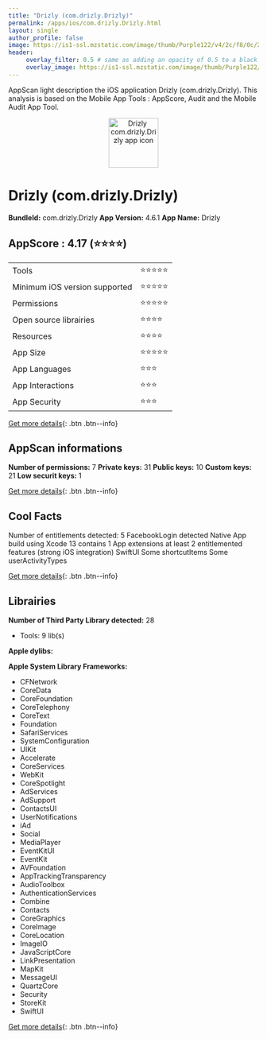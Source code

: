 ```yaml
---
title: "Drizly (com.drizly.Drizly)"
permalink: /apps/ios/com.drizly.Drizly.html
layout: single
author_profile: false
image: https://is1-ssl.mzstatic.com/image/thumb/Purple122/v4/2c/f8/0c/2cf80cce-7012-6b1f-7bd4-84e1d5b89117/AppIcon-1x_U007emarketing-0-10-0-85-220.png/512x512bb.jpg
header: 
     overlay_filter: 0.5 # same as adding an opacity of 0.5 to a black background
     overlay_image: https://is1-ssl.mzstatic.com/image/thumb/Purple122/v4/2c/f8/0c/2cf80cce-7012-6b1f-7bd4-84e1d5b89117/AppIcon-1x_U007emarketing-0-10-0-85-220.png/512x512bb.jpg
---
```

AppScan light description the iOS application Drizly (com.drizly.Drizly). This analysis is based on the Mobile App Tools : AppScore, Audit and the Mobile Audit App Tool.

  
  
<div style="text-align: center;"><img src="https://is1-ssl.mzstatic.com/image/thumb/Purple122/v4/2c/f8/0c/2cf80cce-7012-6b1f-7bd4-84e1d5b89117/AppIcon-1x_U007emarketing-0-10-0-85-220.png/512x512bb.jpg" width="100" height="100" alt="Drizly com.drizly.Drizly app icon"></div>  
  
# Drizly (com.drizly.Drizly)

**BundleId:** com.drizly.Drizly
**App Version:** 4.6.1
**App Name:** Drizly


## AppScore : 4.17 (⭐️⭐️⭐️⭐️) 

<table>
<tr><td> Tools </td><td> ⭐️⭐️⭐️⭐️⭐️ </td></tr>
<tr><td> Minimum iOS version supported </td><td> ⭐️⭐️⭐️⭐️⭐️ </td></tr>
<tr><td> Permissions </td><td> ⭐️⭐️⭐️⭐️⭐️ </td></tr>
<tr><td> Open source librairies </td><td> ⭐️⭐️⭐️⭐️ </td></tr>
<tr><td> Resources </td><td> ⭐️⭐️⭐️⭐️ </td></tr>
<tr><td> App Size </td><td> ⭐️⭐️⭐️⭐️⭐️ </td></tr>
<tr><td> App Languages </td><td> ⭐️⭐️⭐️ </td></tr>
<tr><td> App Interactions </td><td> ⭐️⭐️⭐️ </td></tr>
<tr><td> App Security </td><td> ⭐️⭐️⭐️ </td></tr>
</table>

[Get more details](/pricing.html){: .btn .btn--info}  
  
## AppScan informations 

**Number of permissions:** 7
**Private keys:** 31
**Public keys:** 10
**Custom keys:** 21
**Low securit keys:** 1
  
[Get more details](/pricing.html){: .btn .btn--info}

## Cool Facts

Number of entitlements detected: 5
FacebookLogin detected
Native App
build using Xcode 13
contains 1 App extensions
at least 2 entitlemented features (strong iOS integration)
SwiftUI
Some shortcutItems 
Some userActivityTypes
  
[Get more details](/pricing.html){: .btn .btn--info}

## Librairies 
**Number of Third Party Library detected:** 28
- Tools: 9 lib(s)

**Apple dylibs:**


**Apple System Library Frameworks:**
- CFNetwork
- CoreData
- CoreFoundation
- CoreTelephony
- CoreText
- Foundation
- SafariServices
- SystemConfiguration
- UIKit
- Accelerate
- CoreServices
- WebKit
- CoreSpotlight
- AdServices
- AdSupport
- ContactsUI
- UserNotifications
- iAd
- Social
- MediaPlayer
- EventKitUI
- EventKit
- AVFoundation
- AppTrackingTransparency
- AudioToolbox
- AuthenticationServices
- Combine
- Contacts
- CoreGraphics
- CoreImage
- CoreLocation
- ImageIO
- JavaScriptCore
- LinkPresentation
- MapKit
- MessageUI
- QuartzCore
- Security
- StoreKit
- SwiftUI


  
[Get more details](/pricing.html){: .btn .btn--info}


